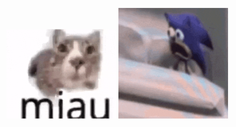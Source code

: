 ![kek](https://github.com/seankot6/seankot6/blob/main/miau.gif)
![Image alt](https://github.com/seankot6/seankot6/blob/main/sonic.gif)
